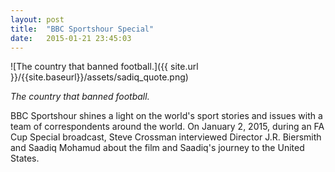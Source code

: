 ```yaml
---
layout: post
title:  "BBC Sportshour Special"
date:   2015-01-21 23:45:03
---
```


![The country that banned football.]({{ site.url }}/{{site.baseurl}}/assets/sadiq_quote.png)

*The country that banned football.*

BBC Sportshour shines a light on the world's sport stories and issues with a team of correspondents around the world. <!--more--> On January 2, 2015, during an FA Cup Special broadcast, Steve Crossman interviewed Director J.R. Biersmith and Saadiq Mohamud about the film and Saadiq's journey to the United States. 